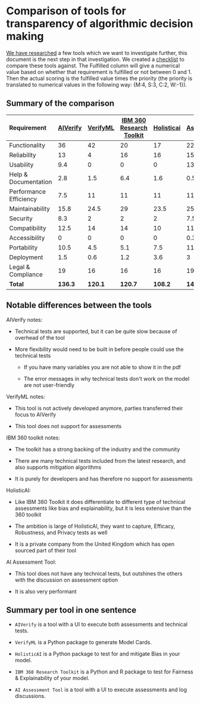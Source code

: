 # Comparison of tools for transparency of algorithmic decision making

[We have researched](tools.md) a few tools which we want to investigate
further, this document is the next step in that investigation.
We created a [checklist](requirements) to compare these tools against.
The Fulfilled column will give a numerical value based on whether that
requirement is fulfilled or not between 0 and 1. Then the actual scoring
is the fulfilled value times the priority (the priority is translated
to numerical values in the following way: {M:4, S:3, C:2, W:-1}).

## Summary of the comparison

| Requirement            | [AIVerify](../Checklists/aiverify_checklist.md) | [VerifyML](../Checklists/verifyml_checklist.md)  | [IBM 360 Research Toolkit](../Checklists/ibm_360_research_toolkit_checklist.md)  | [Holisticai](../Checklists/holisticai_checklist.md) | [AI Assessment Tool](ai_assessment_tool_checklist.md) |
|:-----------------------|:----------------------------------|------------------------------------|--------------------------------------------------------------------|---------------------------------------|-------------------------------------------------------|
| Functionality          | 36                                | 42                                 | 20                                                                 | 17                                    | 22.85                                                 |
| Reliability            | 13                                | 4                                  | 16                                                                 | 16                                    | 15.4                                                  |
| Usability              | 9.4                               | 0                                  | 0                                                                  | 0                                     | 13                                                    |
| Help & Documentation   | 2.8                               | 1.5                                | 6.4                                                                | 1.6                                   | 0.55                                                  |
| Performance Efficiency | 7.5                               | 11                                 | 11                                                                 | 11                                    | 11                                                    |
| Maintainability        | 15.8                              | 24.5                               | 29                                                                 | 23.5                                  | 25.6                                                  |
| Security               | 8.3                               | 2                                  | 2                                                                  | 2                                     | 7.5                                                   |
| Compatibility          | 12.5                              | 14                                 | 14                                                                 | 10                                    | 11                                                    |
| Accessibility          | 0                                 | 0                                  | 0                                                                  | 0                                     | 0.3                                                   |
| Portability            | 10.5                              | 4.5                                | 5.1                                                                | 7.5                                   | 11.4                                                  |
| Deployment             | 1.5                               | 0.6                                | 1.2                                                                | 3.6                                   | 3                                                     |
| Legal & Compliance     | 19                                | 16                                 | 16                                                                 | 16                                    | 19                                                    |
| **Total**              | **136.3**                         | **120.1**                          | **120.7**                                                          | **108.2**                             | **140.6**                                             |

## Notable differences between the tools

AIVerify notes:

- Technical tests are supported, but it can be quite slow because of overhead of the tool

- More flexibility would need to be built in before people could use the technical tests

    - If you have many variables you are not able to show it in the pdf

    - The error messages in why technical tests don't work on the model are not user-friendly

VerifyML notes:

- This tool is not actively developed anymore, parties transferred their focus to AIVerify

- This tool does not support for assessments

IBM 360 toolkit notes:

- The toolkit has a strong backing of the industry and the community

- There are many technical tests included from the latest research, and also supports mitigation algorithms

- It is purely for developers and has therefore no support for assessments

HolisticAI:

- Like IBM 360 Toolkit it does differentiate to different type of technical assessments like bias and explainability,
but it is less extensive than the 360 toolkit

- The ambition is large of HolisticAI, they want to capture, Efficacy, Robustness, and Privacy tests as well

- It is a private company from the United Kingdom which has open sourced part of their tool

AI Assessment Tool:

- This tool does not have any technical tests, but outshines the others with the discussion on assessment option

- It is also very performant

## Summary per tool in one sentence

- `AIVerify` is a tool with a UI to execute both assessments and technical tests.

- `VerifyML` is a Python package to generate Model Cards.

- `HolisticAI` is a Python package to test for and mitigate Bias in your model.

- `IBM 360 Research Toolkit` is a Python and R package to test for Fairness & Explainability of your model.

- `AI Assessment Tool` is a tool with a UI to execute assessments and log discussions.
